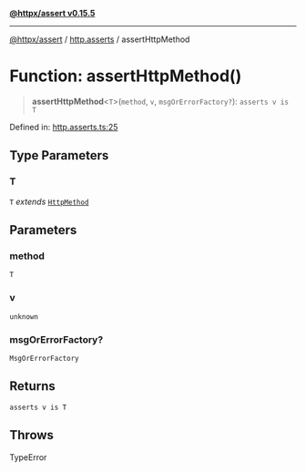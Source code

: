 [**@httpx/assert v0.15.5**](../../README.md)

***

[@httpx/assert](../../README.md) / [http.asserts](../README.md) / assertHttpMethod

# Function: assertHttpMethod()

> **assertHttpMethod**\<`T`\>(`method`, `v`, `msgOrErrorFactory?`): `asserts v is T`

Defined in: [http.asserts.ts:25](https://github.com/belgattitude/httpx/blob/7903e9ebf18607df55b9a2972c85cfc54f82587a/packages/assert/src/http.asserts.ts#L25)

## Type Parameters

### T

`T` *extends* [`HttpMethod`](../../http.types/type-aliases/HttpMethod.md)

## Parameters

### method

`T`

### v

`unknown`

### msgOrErrorFactory?

`MsgOrErrorFactory`

## Returns

`asserts v is T`

## Throws

TypeError
